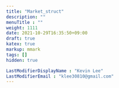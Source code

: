 ```yaml
---
title: "Market_struct"
description: ""
menuTitle : ""
weight: 1111
date: 2021-10-29T16:35:50+09:00
draft: true
katex: true
markup: mmark
tags: []
hidden: true

LastModifierDisplayName : "Kevin Lee"
LastModifierEmail : "klee30810@gmail.com"
---
```


